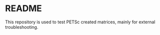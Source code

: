 # README #

This repository is used to test PETSc created matrices, mainly for external troubleshooting.

